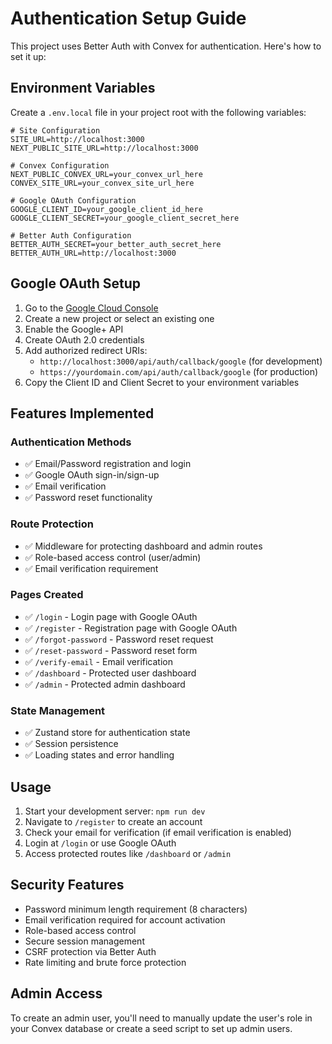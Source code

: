 # Authentication Setup Guide

This project uses Better Auth with Convex for authentication. Here's how to set it up:

## Environment Variables

Create a `.env.local` file in your project root with the following variables:

```env
# Site Configuration
SITE_URL=http://localhost:3000
NEXT_PUBLIC_SITE_URL=http://localhost:3000

# Convex Configuration
NEXT_PUBLIC_CONVEX_URL=your_convex_url_here
CONVEX_SITE_URL=your_convex_site_url_here

# Google OAuth Configuration
GOOGLE_CLIENT_ID=your_google_client_id_here
GOOGLE_CLIENT_SECRET=your_google_client_secret_here

# Better Auth Configuration
BETTER_AUTH_SECRET=your_better_auth_secret_here
BETTER_AUTH_URL=http://localhost:3000
```

## Google OAuth Setup

1. Go to the [Google Cloud Console](https://console.cloud.google.com/)
2. Create a new project or select an existing one
3. Enable the Google+ API
4. Create OAuth 2.0 credentials
5. Add authorized redirect URIs:
   - `http://localhost:3000/api/auth/callback/google` (for development)
   - `https://yourdomain.com/api/auth/callback/google` (for production)
6. Copy the Client ID and Client Secret to your environment variables

## Features Implemented

### Authentication Methods

- ✅ Email/Password registration and login
- ✅ Google OAuth sign-in/sign-up
- ✅ Email verification
- ✅ Password reset functionality

### Route Protection

- ✅ Middleware for protecting dashboard and admin routes
- ✅ Role-based access control (user/admin)
- ✅ Email verification requirement

### Pages Created

- ✅ `/login` - Login page with Google OAuth
- ✅ `/register` - Registration page with Google OAuth
- ✅ `/forgot-password` - Password reset request
- ✅ `/reset-password` - Password reset form
- ✅ `/verify-email` - Email verification
- ✅ `/dashboard` - Protected user dashboard
- ✅ `/admin` - Protected admin dashboard

### State Management

- ✅ Zustand store for authentication state
- ✅ Session persistence
- ✅ Loading states and error handling

## Usage

1. Start your development server: `npm run dev`
2. Navigate to `/register` to create an account
3. Check your email for verification (if email verification is enabled)
4. Login at `/login` or use Google OAuth
5. Access protected routes like `/dashboard` or `/admin`

## Security Features

- Password minimum length requirement (8 characters)
- Email verification required for account activation
- Role-based access control
- Secure session management
- CSRF protection via Better Auth
- Rate limiting and brute force protection

## Admin Access

To create an admin user, you'll need to manually update the user's role in your Convex database or create a seed script to set up admin users.
